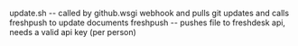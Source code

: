 update.sh -- called by github.wsgi webhook and pulls git updates and calls freshpush to update documents
freshpush -- pushes file to freshdesk api, needs a valid api key (per person)
